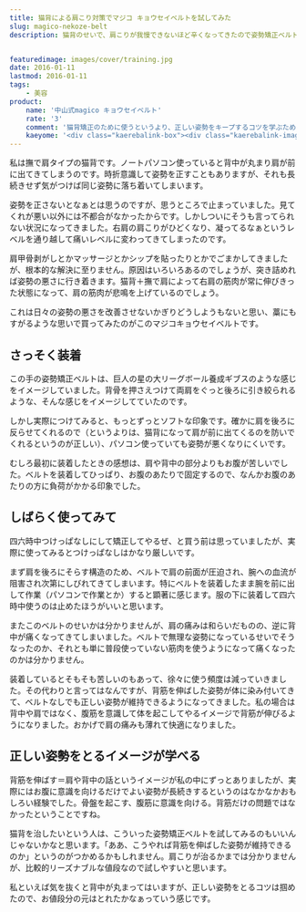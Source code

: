 ```yaml
---
title: 猫背による肩こり対策でマジコ キョウセイベルトを試してみた
slug: magico-nekoze-belt
description: 猫背のせいで、肩こりが我慢できないほど辛くなってきたので姿勢矯正ベルトを試してみました。買う前は常に装着して使おうと思っていましたが、これは正しい姿勢をキープするためのコツをつかむためのものくらいに思っていた方がいいかもしれません。


featuredimage: images/cover/training.jpg
date: 2016-01-11
lastmod: 2016-01-11
tags: 
    - 美容
product:
    name: '中山式magico キョウセイベルト'
    rate: '3'
    comment: '猫背矯正のために使うというより、正しい姿勢をキープするコツを学ぶためのアイテムかも'
    kaeyome: '<div class="kaerebalink-box"><div class="kaerebalink-image"><a href="http://www.amazon.co.jp/exec/obidos/ASIN/B005O5460Q/illusionspace-22/ref=nosim/" target="_blank" rel="nofollow" ><img src="https://ecx.images-amazon.com/images/I/41B8FW7vtqL._SL160_.jpg" style="border: none;" /></a></div><div class="kaerebalink-info"><div class="kaerebalink-name"><a href="http://www.amazon.co.jp/exec/obidos/ASIN/B005O5460Q/illusionspace-22/ref=nosim/" target="_blank" rel="nofollow" >magicoキョウセイベルトブラックM</a><div class="kaerebalink-powered-date">posted with <a href="http://kaereba.com" rel="nofollow" target="_blank">カエレバ</a></div></div><div class="kaerebalink-detail"> 中山式産業     </div><div class="kaerebalink-link1"><div class="shoplinkamazon"><a href="http://www.amazon.co.jp/gp/search?keywords=%83%7D%83W%83R%81%40%83L%83%87%83E%83Z%83C%83x%83%8B%83g&__mk_ja_JP=%83J%83%5E%83J%83i&tag=illusionspace-22" target="_blank" rel="nofollow" >Amazon</a></div><div class="shoplinkrakuten"><a href="http://hb.afl.rakuten.co.jp/hgc/0e95387f.f2aef20d.0e953880.25e412bd/?pc=http%3A%2F%2Fsearch.rakuten.co.jp%2Fsearch%2Fmall%2F%25E3%2583%259E%25E3%2582%25B8%25E3%2582%25B3%25E3%2580%2580%25E3%2582%25AD%25E3%2583%25A7%25E3%2582%25A6%25E3%2582%25BB%25E3%2582%25A4%25E3%2583%2599%25E3%2583%25AB%25E3%2583%2588%2F-%2Ff.1-p.1-s.1-sf.0-st.A-v.2%3Fx%3D0%26scid%3Daf_ich_link_urltxt%26m%3Dhttp%3A%2F%2Fm.rakuten.co.jp%2F" target="_blank" rel="nofollow" >楽天市場</a></div><div class="shoplinkyahoo"><a href="http://ck.jp.ap.valuecommerce.com/servlet/referral?sid=3085416&pid=882193779&vc_url=http%3A%2F%2Fsearch.shopping.yahoo.co.jp%2Fsearch%3Fp%3D%25E3%2583%259E%25E3%2582%25B8%25E3%2582%25B3%25E3%2580%2580%25E3%2582%25AD%25E3%2583%25A7%25E3%2582%25A6%25E3%2582%25BB%25E3%2582%25A4%25E3%2583%2599%25E3%2583%25AB%25E3%2583%2588" target="_blank" rel="nofollow" >Yahooショッピング<img src="https://ad.jp.ap.valuecommerce.com/servlet/gifbanner?sid=3085416&pid=882193779" height="1" width="1" border="0"></a></div></div></div><div class="booklink-footer" style="clear: left"></div></div>'
---
```


私は撫で肩タイプの猫背です。ノートパソコン使っていると背中が丸まり肩が前に出てきてしまうのです。時折意識して姿勢を正すこともありますが、それも長続きせず気がつけば同じ姿勢に落ち着いてしまいます。

姿勢を正さないとなぁとは思うのですが、思うところで止まっていました。見てくれが悪い以外には不都合がなかったからです。しかしついにそうも言ってられない状況になってきました。右肩の肩こりがひどくなり、凝ってるなぁというレベルを通り越して痛いレベルに変わってきてしまったのです。

肩甲骨剥がしとかマッサージとかシップを貼ったりとかでごまかしてきましたが、根本的な解決に至りません。原因はいろいろあるのでしょうが、突き詰めれば姿勢の悪さに行き着きます。猫背＋撫で肩によって右肩の筋肉が常に伸びきった状態になって、肩の筋肉が悲鳴を上げているのでしょう。

これは日々の姿勢の悪さを改善させないかぎりどうしようもないと思い、藁にもすがるような思いで買ってみたのがこのマジコキョウセイベルトです。


## さっそく装着


この手の姿勢矯正ベルトは、巨人の星の大リーグボール養成ギブスのような感じをイメージしていました。背骨を押さえつけて両肩をぐっと後ろに引き絞られるような、そんな感じをイメージしてていたのです。

しかし実際につけてみると、もっとずっとソフトな印象です。確かに肩を後ろに反らせてくれるので（というよりは、猫背になって肩が前に出てくるのを防いでくれるというのが正しい）、パソコン使っていても姿勢が悪くなりにくいです。

むしろ最初に装着したときの感想は、肩や背中の部分よりもお腹が苦しいでした。ベルトを装着してひっぱり、お腹のあたりで固定するので、なんかお腹のあたりの方に負荷がかかる印象でした。


## しばらく使ってみて


四六時中つけっぱなしにして矯正してやるぜ、と買う前は思っていましたが、実際に使ってみるとつけっぱなしはかなり厳しいです。

まず肩を後ろにそらす構造のため、ベルトで肩の前面が圧迫され、腕への血流が阻害され次第にしびれてきてしまいます。特にベルトを装着したまま腕を前に出して作業（パソコンで作業とか）すると顕著に感じます。服の下に装着して四六時中使うのは止めたほうがいいと思います。

またこのベルトのせいかは分かりませんが、肩の痛みは和らいだものの、逆に背中が痛くなってきてしまいました。ベルトで無理な姿勢になっているせいでそうなったのか、それとも単に普段使っていない筋肉を使うようになって痛くなったのかは分かりません。

装着しているとそもそも苦しいのもあって、徐々に使う頻度は減っていきました。その代わりと言ってはなんですが、背筋を伸ばした姿勢が体に染み付いてきて、ベルトなしでも正しい姿勢が維持できるようになってきました。私の場合は背中や肩ではなく、腹筋を意識して体を起こしてやるイメージで背筋が伸びるようになりました。おかげで肩の痛みも薄れて快適になりました。


## 正しい姿勢をとるイメージが学べる


背筋を伸ばす＝肩や背中の話というイメージが私の中にずっとありましたが、実際にはお腹に意識を向けるだけでよい姿勢が長続きするというのはなかなかおもしろい経験でした。骨盤を起こす、腹筋に意識を向ける。背筋だけの問題ではなかったということですね。

猫背を治したいという人は、こういった姿勢矯正ベルトを試してみるのもいいんじゃないかなと思います。「ああ、こうやれば背筋を伸ばした姿勢が維持できるのか」というのがつかめるかもしれません。肩こりが治るかまでは分かりませんが、比較的リーズナブルな値段なので試しやすいと思います。

私といえば気を抜くと背中が丸まってはいますが、正しい姿勢をとるコツは掴めたので、お値段分の元はとれたかなぁっていう感じです。


  